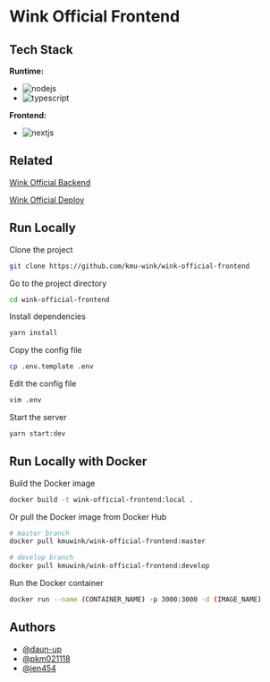 # Wink Official Frontend

## Tech Stack

**Runtime:**

- ![nodejs](https://img.shields.io/badge/node.js-5FA04E?style=for-the-badge&logo=node.js&logoColor=white)
- ![typescript](https://img.shields.io/badge/typescript-3178C6?style=for-the-badge&logo=typescript&logoColor=white)

**Frontend:**

- ![nextjs](https://img.shields.io/badge/Next.js-000000?style=for-the-badge&logo=next.js&logoColor=white)

## Related

[Wink Official Backend](https://github.com/kmu-wink/wink-official-backend)

[Wink Official Deploy](https://github.com/kmu-wink/wink-official-deploy)

## Run Locally

Clone the project

```bash
git clone https://github.com/kmu-wink/wink-official-frontend
```

Go to the project directory

```bash
cd wink-official-frontend
```

Install dependencies

```bash
yarn install
```

Copy the config file

```bash
cp .env.template .env
```

Edit the config file

```bash
vim .env
```

Start the server

```bash
yarn start:dev
```

## Run Locally with Docker

Build the Docker image

```bash
docker build -t wink-official-frontend:local .
```

Or pull the Docker image from Docker Hub

```bash
# master branch
docker pull kmuwink/wink-official-frontend:master

# develop branch
docker pull kmuwink/wink-official-frontend:develop
```

Run the Docker container

```bash
docker run --name (CONTAINER_NAME) -p 3000:3000 -d (IMAGE_NAME)
```

## Authors

- [@daun-up](https://www.github.com/daun-up)
- [@pkm021118](https://www.github.com/pkm021118)
- [@jen454](https://www.github.com/jen454)
